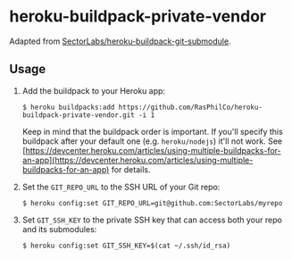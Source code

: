 heroku-buildpack-private-vendor
====

Adapted from [SectorLabs/heroku-buildpack-git-submodule](https://github.com/SectorLabs/heroku-buildpack-git-submodule).

## Usage

1. Add the buildpack to your Heroku app:

    ```
    $ heroku buildpacks:add https://github.com/RasPhilCo/heroku-buildpack-private-vendor.git -i 1

    ```

    Keep in mind that the buildpack order is important. If you'll specify this buildpack after your default one (e.g. `heroku/nodejs`) it'll not work. See [https://devcenter.heroku.com/articles/using-multiple-buildpacks-for-an-app](https://devcenter.heroku.com/articles/using-multiple-buildpacks-for-an-app) for details.

2. Set the `GIT_REPO_URL` to the SSH URL of your Git repo:

    ```
    $ heroku config:set GIT_REPO_URL=git@github.com:SectorLabs/myrepo
    ```

3. Set `GIT_SSH_KEY` to the private SSH key that can access both your repo and its submodules:

    ```
    $ heroku config:set GIT_SSH_KEY=$(cat ~/.ssh/id_rsa)
    ```
